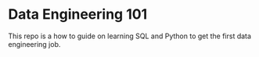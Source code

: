 # Data Engineering 101

This repo is a how to guide on learning SQL and Python to get the first data engineering job.
